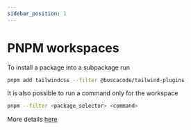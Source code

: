 ```yaml
---
sidebar_position: 1
---
```


# PNPM workspaces

To install a package into a subpackage run

```bash
pnpm add tailwindcss --filter @buscacode/tailwind-plugins
```

It is also possible to run a command only for the workspace

```bash
pnpm --filter <package_selector> <command>
```

More details [here](https://pnpm.io/filtering)
